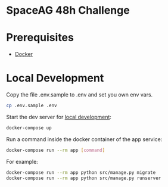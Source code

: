 # SpaceAG 48h Challenge

# Prerequisites

- [Docker](https://docs.docker.com/docker-for-mac/install/)  

# Local Development

Copy the file .env.sample to .env and set you own env vars.

```bash
cp .env.sample .env
```

Start the dev server for [local development](http://localhost:8000/):

```bash
docker-compose up
```

Run a command inside the docker container of the app service:

```bash
docker-compose run --rm app [command]
```

For example:

```bash
docker-compose run --rm app python src/manage.py migrate
docker-compose run --rm app python src/manage.py runserver
```
